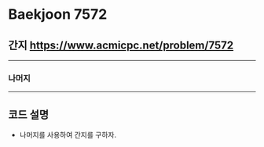 Baekjoon 7572
=============
간지  <https://www.acmicpc.net/problem/7572>
---------------
- - -
### 나머지
- - -

## 코드 설명
- 나머지를 사용하여 간지를 구하자.
